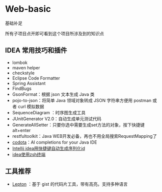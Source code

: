 # Web-basic

基础补足

所有子项目点开即可看到这个项目所涉及到的知识点

## IDEA 常用技巧和插件

- lombok
- maven helper
- checkstyle
- Eclipse Code Formatter
- Spring Assistant
- FindBugs
- GsonFormat：根据 json 文本生成 Java 类
- pojo-to-json：将简单 Java 领域对象转成 JSON 字符串方便用 postman 或者 curl 模拟数据
- SequenceDiagram ：时序图生成工具
- JUnitGenerator V2.0：自动生成单元测试代码
- GenerateAllSetter：只要你选中需要生成set方法的对象，按下快捷键 alt+enter
- restfultoolkit：Java WEB开发必备，再也不用全局搜索RequestMapping了
- [codota](https://www.codota.com/?utm_source=search-web)：AI completions for your Java IDE
- [Intellij idea用快捷键自动生成序列化id](https://blog.csdn.net/u013806366/article/details/51911529/)
- [idea使用zsh终端](https://blog.csdn.net/z_k_h/article/details/85000229)

## 工具推荐

- [Lepton](https://github.com/hackjutsu/Lepton) ：基于 gist 的代码片工具，带有高亮。支持多种语言
